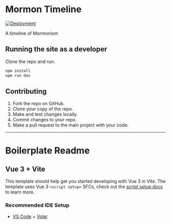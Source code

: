 # Mormon Timeline

[![Deployment](https://github.com/jtgasper3/mormon-timeline/actions/workflows/deploy.yml/badge.svg)](https://github.com/jtgasper3/mormon-timeline/actions/workflows/deploy.yml)

A timeline of Mormonism

## Running the site as a developer

Clone the repo and run:

```sh
npm install
npm run dev
```

## Contributing

1. Fork the repo on GitHub.
1. Clone your copy of the repo.
1. Make and test changes locally.
1. Commit changes to your repo.
1. Make a pull request to the main project with your code.

---

# Boilerplate Readme

## Vue 3 + Vite

This template should help get you started developing with Vue 3 in Vite. The template uses Vue 3 `<script setup>` SFCs, check out the [script setup docs](https://v3.vuejs.org/api/sfc-script-setup.html#sfc-script-setup) to learn more.

### Recommended IDE Setup

- [VS Code](https://code.visualstudio.com/) + [Volar](https://marketplace.visualstudio.com/items?itemName=johnsoncodehk.volar)
